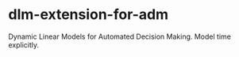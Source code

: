 # dlm-extension-for-adm
Dynamic Linear Models for Automated Decision Making. Model time explicitly.
